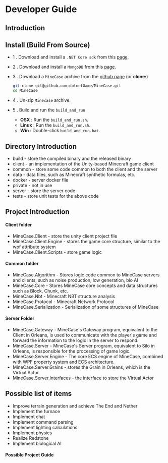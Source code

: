 # Developer Guide

## Introduction



## Install (Build From Source)

- 1 . Download and install a `.NET Core sdk` from this [page](https://www.microsoft.com/net/download).

- 2 . Download and install a `MongoDB` from this [page](https://www.mongodb.com/download-center?jmp=nav#community).

- 3 . Download a `MineCase` archive from the [github page](https://github.com/dotnetGame/MineCase/archive/master.zip)  (or **clone:**)

  ```bash
  git clone git@github.com:dotnetGame/MineCase.git
  cd MineCase
  ```

- 4 . Un-zip `Minecase` archive.

- 5 . Build and run the `build_and_run`

  - **OSX** : Run the `build_and_run.sh`.
  - **Linux** : Run the `build_and_run.sh`.
  - **Win** : Double-click `build_and_run.bat`.

## Directory Introduction

* build - store the compiled binary and the released binary
* client - an implementation of the Unity-based Minecraft game client
* common - store some code common to both the client and the server
* data - data files, such as Minecraft synthetic formulas, etc.
* docker - server docker file
* private - not in use
* server - store the server code
* tests - store unit tests for the above code

## Project Introduction

#### Client folder

* MineCase.Client - store the unity client project file
* MineCase.Client.Engine - stores the game core structure, similar to the wpf attribute system
* MineCase.Client.Scripts - store game logic

#### Common folder

* MineCase.Algorithm - Stores logic code common to MineCase servers and clients, such as noise production, low generation, bio AI
* MineCase.Core - Stores MineCase core concepts and data structures such as Block, Chunk, etc.
* MineCase.Nbt - Minecraft NBT structure analysis
* MineCase.Protocol - Minecraft Network Protocol
* MineCase.Serialization - Serialization of some structures of MineCase

#### Server Folder

* MineCase.Gateway - MineCase's Gateway program, equivalent to the Client in Orleans, is used to communicate with the player's game and forward the information to the logic in the server to respond.
* MineCase.Server - MineCase's Server program, equivalent to Silo in Orleans, is responsible for the processing of game logic.
* MineCase.Server.Engine - The core ECS engine of MineCase, combined with WPF property system and ECS architecture.
* MineCase.Server.Grains - stores the Grain in Orleans, which is the Virtual Actor
* MineCase.Server.Interfaces - the interface to store the Virtual Actor



## Possible list of items

* Improve terrain generation and achieve The End and Nether
* Implement the furnace
* Implement chat
* Implement command parsing
* Implement lighting calculations
* Implement physics
* Realize Redstone
* Implement biological AI



#### Possible Project Guide